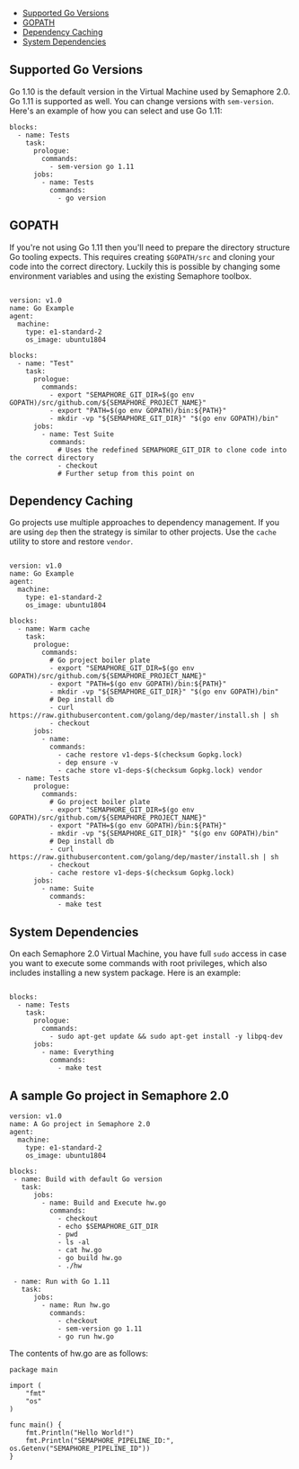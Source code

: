 * [Supported Go Versions](#supported-go-versions)
* [GOPATH](#gopath)
* [Dependency Caching](#dependency-caching)
* [System Dependencies](#c-system-dependencies)

## Supported Go Versions

Go 1.10 is the default version in the Virtual Machine used by Semaphore 2.0.
Go 1.11 is supported as well. You can change versions with `sem-version`.
Here's an example of how you can select and use Go 1.11:

<pre><code class="language-yaml">blocks:
  - name: Tests
    task:
      prologue:
        commands:
          - sem-version go 1.11
      jobs:
        - name: Tests
          commands:
            - go version
</code></pre>

## GOPATH

If you're not using Go 1.11 then you'll need to prepare the directory
structure Go tooling expects. This requires creating `$GOPATH/src` and
cloning your code into the correct directory. Luckily this is possible
by changing some environment variables and using the existing
Semaphore toolbox.

<pre><code class="language-yaml">
version: v1.0
name: Go Example
agent:
  machine:
    type: e1-standard-2
    os_image: ubuntu1804

blocks:
  - name: "Test"
    task:
      prologue:
        commands:
          - export "SEMAPHORE_GIT_DIR=$(go env GOPATH)/src/github.com/${SEMAPHORE_PROJECT_NAME}"
          - export "PATH=$(go env GOPATH)/bin:${PATH}"
          - mkdir -vp "${SEMAPHORE_GIT_DIR}" "$(go env GOPATH)/bin"
      jobs:
        - name: Test Suite
          commands:
            # Uses the redefined SEMAPHORE_GIT_DIR to clone code into the correct directory
            - checkout
            # Further setup from this point on
</code></pre>

## Dependency Caching

Go projects use multiple approaches to dependency management. If you are using
`dep` then the strategy is similar to other projects. Use the `cache` utility
to store and restore `vendor`.

<pre><code class="language-yaml">
version: v1.0
name: Go Example
agent:
  machine:
    type: e1-standard-2
    os_image: ubuntu1804

blocks:
  - name: Warm cache
    task:
      prologue:
        commands:
          # Go project boiler plate
          - export "SEMAPHORE_GIT_DIR=$(go env GOPATH)/src/github.com/${SEMAPHORE_PROJECT_NAME}"
          - export "PATH=$(go env GOPATH)/bin:${PATH}"
          - mkdir -vp "${SEMAPHORE_GIT_DIR}" "$(go env GOPATH)/bin"
          # Dep install db
          - curl https://raw.githubusercontent.com/golang/dep/master/install.sh | sh
          - checkout
      jobs:
        - name:
          commands:
            - cache restore v1-deps-$(checksum Gopkg.lock)
            - dep ensure -v
            - cache store v1-deps-$(checksum Gopkg.lock) vendor
  - name: Tests
      prologue:
        commands:
          # Go project boiler plate
          - export "SEMAPHORE_GIT_DIR=$(go env GOPATH)/src/github.com/${SEMAPHORE_PROJECT_NAME}"
          - export "PATH=$(go env GOPATH)/bin:${PATH}"
          - mkdir -vp "${SEMAPHORE_GIT_DIR}" "$(go env GOPATH)/bin"
          # Dep install db
          - curl https://raw.githubusercontent.com/golang/dep/master/install.sh | sh
          - checkout
          - cache restore v1-deps-$(checksum Gopkg.lock)
      jobs:
        - name: Suite
          commands:
            - make test
</code></pre>

## System Dependencies

On each Semaphore 2.0 Virtual Machine, you have full `sudo` access in case you
want to execute some commands with root privileges, which also includes
installing a new system package. Here is an example:

<pre><code class="language-yaml">
blocks:
  - name: Tests
    task:
      prologue:
        commands:
          - sudo apt-get update && sudo apt-get install -y libpq-dev
      jobs:
        - name: Everything
          commands:
            - make test
</code></pre>

## A sample Go project in Semaphore 2.0

    version: v1.0
    name: A Go project in Semaphore 2.0
    agent:
      machine:
        type: e1-standard-2
        os_image: ubuntu1804

    blocks:
     - name: Build with default Go version
       task:
          jobs:
            - name: Build and Execute hw.go
              commands:
                - checkout
                - echo $SEMAPHORE_GIT_DIR
                - pwd
                - ls -al
                - cat hw.go
                - go build hw.go
                - ./hw

     - name: Run with Go 1.11
       task:
          jobs:
            - name: Run hw.go
              commands:
                - checkout
                - sem-version go 1.11
                - go run hw.go

The contents of hw.go are as follows:

    package main

    import (
        "fmt"
        "os"
    )

    func main() {
        fmt.Println("Hello World!")
        fmt.Println("SEMAPHORE_PIPELINE_ID:", os.Getenv("SEMAPHORE_PIPELINE_ID"))
    }

